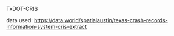 TxDOT-CRIS

data used:
https://data.world/spatialaustin/texas-crash-records-information-system-cris-extract
